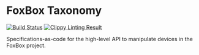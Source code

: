 # FoxBox Taxonomy

[![Build Status](https://api.travis-ci.org/fxbox/taxonomy.svg?branch=master)](https://travis-ci.org/fxbox/thinkerbell)
[![Clippy Linting Result](http://clippy.bashy.io/github/fxbox/taxonomy/master/badge.svg)](http://clippy.bashy.io/github/fxbox/taxonomy/master/log)

Specifications-as-code for the high-level API to manipulate devices in
the FoxBox project.
